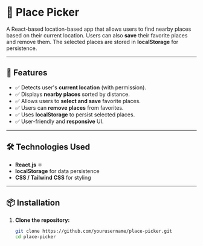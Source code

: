  # 📍 Place Picker  

A React-based location-based app that allows users to find nearby places based on their current location. Users can also **save** their favorite places and remove them. The selected places are stored in **localStorage** for persistence.  

---

## 🚀 Features  
- ✅ Detects user's **current location** (with permission).  
- ✅ Displays **nearby places** sorted by distance.  
- ✅ Allows users to **select and save** favorite places.  
- ✅ Users can **remove places** from favorites.  
- ✅ Uses **localStorage** to persist selected places.  
- ✅ User-friendly and **responsive** UI.  

---

## 🛠️ Technologies Used  
- **React.js** ⚛️  
- **localStorage** for data persistence  
- **CSS / Tailwind CSS** for styling  

---

## 📦 Installation  

1. **Clone the repository:**  
   ```bash
   git clone https://github.com/yourusername/place-picker.git
   cd place-picker

